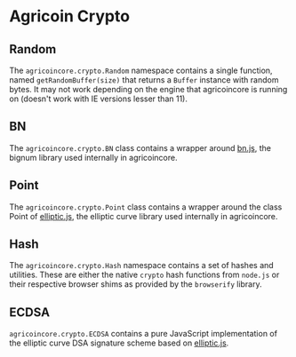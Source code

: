 # Agricoin Crypto

## Random
The `agricoincore.crypto.Random` namespace contains a single function, named `getRandomBuffer(size)` that returns a `Buffer` instance with random bytes. It may not work depending on the engine that agricoincore is running on (doesn't work with IE versions lesser than 11).

## BN
The `agricoincore.crypto.BN` class contains a wrapper around [bn.js](https://github.com/indutny/bn.js), the bignum library used internally in agricoincore.

## Point
The `agricoincore.crypto.Point` class contains a wrapper around the class Point of [elliptic.js](https://github.com/indutny/elliptic), the elliptic curve library used internally in agricoincore.

## Hash
The `agricoincore.crypto.Hash` namespace contains a set of hashes and utilities. These are either the native `crypto` hash functions from `node.js` or their respective browser shims as provided by the `browserify` library.

## ECDSA
`agricoincore.crypto.ECDSA` contains a pure JavaScript implementation of the elliptic curve DSA signature scheme based on [elliptic.js](https://github.com/indutny/elliptic).
